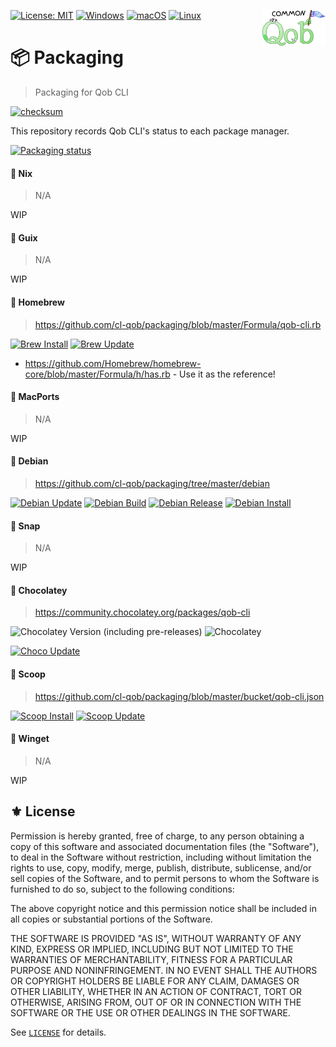 [![License: MIT](https://img.shields.io/badge/License-MIT-green.svg)](https://opensource.org/licenses/MIT)
[![Windows](https://img.shields.io/badge/-Windows-lightblue?logo=windows&style=flat&logoColor=blue)](#)
[![macOS](https://img.shields.io/badge/-macOS-lightgrey?logo=apple&style=flat&logoColor=white)](#)
[![Linux](https://img.shields.io/badge/-Linux-fcc624?logo=linux&style=flat&logoColor=black)](#)
<a href="#"><img align="right" src="https://raw.githubusercontent.com/cl-qob/cli/master/docs/static/logo.png" width="20%"></a>
# 📦 Packaging
> Packaging for Qob CLI

[![checksum](https://github.com/cl-qob/packaging/actions/workflows/checksum.yml/badge.svg)](https://github.com/cl-qob/packaging/actions/workflows/checksum.yml)

This repository records Qob CLI's status to each package manager.

[![Packaging status](https://repology.org/badge/vertical-allrepos/qob-cli.svg)](https://repology.org/project/qob-cli/versions)

#### 🧪 Nix
> N/A

WIP

#### 🧪 Guix
> N/A

WIP

#### 🧪 Homebrew
> https://github.com/cl-qob/packaging/blob/master/Formula/qob-cli.rb

[![Brew Install](https://github.com/cl-qob/packaging/actions/workflows/brew_install.yml/badge.svg)](https://github.com/cl-qob/packaging/actions/workflows/brew_install.yml)
[![Brew Update](https://github.com/cl-qob/packaging/actions/workflows/brew_update.yml/badge.svg)](https://github.com/cl-qob/packaging/actions/workflows/brew_update.yml)

- https://github.com/Homebrew/homebrew-core/blob/master/Formula/h/has.rb - Use it as the reference!

#### 🧪 MacPorts
> N/A

WIP

#### 🧪 Debian
> https://github.com/cl-qob/packaging/tree/master/debian

[![Debian Update](https://github.com/cl-qob/packaging/actions/workflows/debian_update.yml/badge.svg)](https://github.com/cl-qob/packaging/actions/workflows/debian_update.yml)
[![Debian Build](https://github.com/cl-qob/packaging/actions/workflows/debian_build.yml/badge.svg)](https://github.com/cl-qob/packaging/actions/workflows/debian_build.yml)
[![Debian Release](https://github.com/cl-qob/packaging/actions/workflows/debian_release.yml/badge.svg)](https://github.com/cl-qob/packaging/actions/workflows/debian_release.yml)
[![Debian Install](https://github.com/cl-qob/packaging/actions/workflows/debian_install.yml/badge.svg)](https://github.com/cl-qob/packaging/actions/workflows/debian_install.yml)

#### 🧪 Snap
> N/A

WIP

#### 🧪 Chocolatey
> https://community.chocolatey.org/packages/qob-cli

![Chocolatey Version (including pre-releases)](https://img.shields.io/chocolatey/v/qob-cli?logo=chocolatey)
![Chocolatey](https://img.shields.io/chocolatey/dt/qob-cli)

[![Choco Update](https://github.com/cl-qob/packaging/actions/workflows/choco_update.yml/badge.svg)](https://github.com/cl-qob/packaging/actions/workflows/choco_update.yml)

#### 🧪 Scoop
> https://github.com/cl-qob/packaging/blob/master/bucket/qob-cli.json

[![Scoop Install](https://github.com/cl-qob/packaging/actions/workflows/scoop_install.yml/badge.svg)](https://github.com/cl-qob/packaging/actions/workflows/scoop_install.yml)
[![Scoop Update](https://github.com/cl-qob/packaging/actions/workflows/scoop_update.yml/badge.svg)](https://github.com/cl-qob/packaging/actions/workflows/scoop_update.yml)

#### 🧪 Winget
> N/A

WIP

## ⚜️ License

Permission is hereby granted, free of charge, to any person obtaining a copy
of this software and associated documentation files (the "Software"), to deal
in the Software without restriction, including without limitation the rights
to use, copy, modify, merge, publish, distribute, sublicense, and/or sell
copies of the Software, and to permit persons to whom the Software is
furnished to do so, subject to the following conditions:

The above copyright notice and this permission notice shall be included in all
copies or substantial portions of the Software.

THE SOFTWARE IS PROVIDED "AS IS", WITHOUT WARRANTY OF ANY KIND, EXPRESS OR
IMPLIED, INCLUDING BUT NOT LIMITED TO THE WARRANTIES OF MERCHANTABILITY,
FITNESS FOR A PARTICULAR PURPOSE AND NONINFRINGEMENT. IN NO EVENT SHALL THE
AUTHORS OR COPYRIGHT HOLDERS BE LIABLE FOR ANY CLAIM, DAMAGES OR OTHER
LIABILITY, WHETHER IN AN ACTION OF CONTRACT, TORT OR OTHERWISE, ARISING FROM,
OUT OF OR IN CONNECTION WITH THE SOFTWARE OR THE USE OR OTHER DEALINGS IN THE
SOFTWARE.

See [`LICENSE`](./LICENSE) for details.
